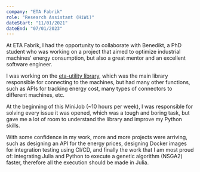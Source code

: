 ```yaml
---
company: "ETA Fabrik"
role: "Research Assistant (HiWi)"
dateStart: "11/01/2021"
dateEnd: "07/01/2023"
---
```


At ETA Fabrik, I had the opportunity to collaborate with Benedikt, a PhD student who was working on a project that aimed to optimize industrial machines' energy consumption, but also a great mentor and an excellent software engineer.

I was working on the [eta-utility library](https://git.ptw.maschinenbau.tu-darmstadt.de/eta-fabrik/public/eta-utility), which was the main library responsible for connecting to the machines, but had many other functions, such as APIs for tracking energy cost, many types of connectors to different machines, etc.

At the beginning of this MiniJob (~10 hours per week), I was responsible for solving every issue it was opened, which was a tough and boring task, but gave me a lot of room to understand the library and improve my Python skills.

With some confidence in my work, more and more projects were arriving, such as designing an API for the energy prices, designing Docker images for integration testing using CI/CD, and finally the work that I am most proud of: integrating Julia and Python to execute a genetic algorithm (NSGA2) faster, therefore all the execution should be made in Julia.